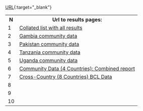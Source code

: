 [URL]("https://rpubs.com/atreyagaganumn/oxf23gambia"){:target="_blank"}


 <table>
  <tr>
    <th> N </th>
    <th> Url to results pages: </th>
    </tr>
  <tr>
    <td> 1 </td>
    <td> <a href="https://rpubs.com/atreyagaganumn" target="_blank"> Collated list with all results </a>    </td>
 </tr> 
 <tr>
  <td> 2 </td>
    <td> <a href="https://rpubs.com/atreyagaganumn/oxf23gambia" target="_blank"> 
    Gambia community data </a>     </td>
  </tr>
  <tr>
  <td> 3 </td>
    <td> <a href="https://rpubs.com/atreyagaganumn/oxf23pakistan" target="_blank"> Pakistan community data </a>     </td>
  </tr>
  <tr>
  <td> 4 </td>
  <td> <a href="https://rpubs.com/atreyagaganumn/oxf23tanzania" target="blank" </href> Tanzania community data </td>
  </tr>
  <tr>
  <td> 5 </td>
  <td> <a href="https://rpubs.com/atreyagaganumn/oxf23uganda" target="blank" </href> Uganda community data </td>
  </tr>
    <tr>
  <td> 6 </td>
  <td> <a href="https://rpubs.com/atreyagaganumn/oxf23combinedreport" target="blank" </href>  Community Data (4 Countries): Combined report </td>
   </tr>
   <tr>
  <td> 7 </td>
  <td> <a href="https://rpubs.com/atreyagaganumn/oxf23bcl" target="blank" </href>   Cross-Country (8 Countries) BCL Data  </td>
   </tr>
     <tr>
  <td> 8 </td>
  <td>  </td>
   </tr>
       <tr>
  <td> 9 </td>
  <td>  </td>
   </tr>
       <tr>
  <td> 10 </td>
  <td>  </td>
   </tr>
   
</table> 